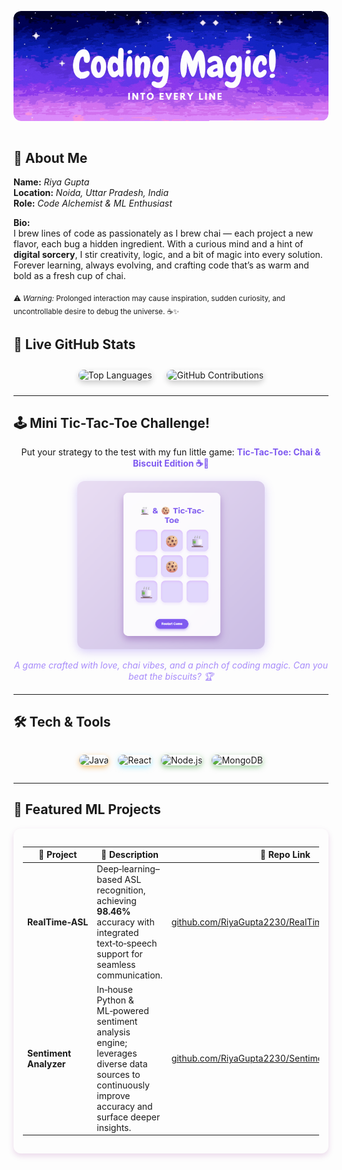 <!-- Hero Section: Banner -->
<p align="center" style="overflow: hidden; border-radius: 12px; display: inline-block;">
  <img src="assets/Coding magic into every line..gif" alt="Turning chai into code banner" 
       style="border-radius: 12px; display: block;" />
</p>


<!-- About Me -->
## 👋 About Me

**Name:** _Riya Gupta_  
**Location:** _Noida, Uttar Pradesh, India_  
**Role:** _Code Alchemist & ML Enthusiast_

**Bio:**  
I brew lines of code as passionately as I brew chai — each project a new flavor, each bug a hidden ingredient. With a curious mind and a hint of **digital sorcery**, I stir creativity, logic, and a bit of magic into every solution. Forever learning, always evolving, and crafting code that’s as warm and bold as a fresh cup of chai.  

<sub>⚠️ *Warning:* Prolonged interaction may cause inspiration, sudden curiosity, and uncontrollable desire to debug the universe. ☕✨</sub>

## 🧠 Live GitHub Stats  

<div align="center">

  

  <!-- Top languages and contributions graph -->
  <img src="https://github-readme-stats.vercel.app/api/top-langs/?username=RiyaGupta2230&layout=compact&theme=radical" alt="Top Languages" style="border-radius: 12px; box-shadow: 0 4px 10px rgba(0,0,0,0.2); margin: 10px;" />  
  <img src="https://github-readme-stats.vercel.app/api?username=RiyaGupta2230&show_icons=true&theme=react&include_all_commits=true&count_private=true&hide=issues" alt="GitHub Contributions" style="border-radius: 12px; box-shadow: 0 4px 10px rgba(0,0,0,0.2); margin: 10px;" />

</div>

---

## 🕹️ Mini Tic-Tac-Toe Challenge!  

<p align="center" style="margin-bottom: 8px;">
  Put your strategy to the test with my fun little game:  
  <a href="https://riyagupta2230.github.io/tic-tac-toe-chai-biscuit/" target="_blank" style="text-decoration: none; font-weight: 700; color: #7f5af0;">Tic-Tac-Toe: Chai & Biscuit Edition ☕🍪</a>
</p>

<p align="center">
  <img src="assets/image.png" alt="Tic Tac Toe Game Screenshot" width="300" style="border-radius: 12px; box-shadow: 0 4px 15px rgba(127, 90, 240, 0.3);" />
</p>

<p align="center" style="font-style: italic; color: #a78bfa;">
  A game crafted with love, chai vibes, and a pinch of coding magic. Can you beat the biscuits? 🏆
</p>

---

## 🛠️ Tech & Tools

<div align="center" style="display: flex; justify-content: center; gap: 15px;">

  <img src="https://img.shields.io/badge/Java-ED8B00?style=for-the-badge&logo=java&logoColor=white" 
      alt="Java" 
      style="border-radius: 12px; box-shadow: 0 3px 8px rgba(237, 139, 0, 0.5);" />
      
  <img src="https://img.shields.io/badge/React-61DAFB?style=for-the-badge&logo=react" 
      alt="React" 
      style="border-radius: 12px; box-shadow: 0 3px 8px rgba(97, 218, 251, 0.5);" />
      
  <img src="https://img.shields.io/badge/Node.js-339933?style=for-the-badge&logo=nodedotjs&logoColor=white" 
      alt="Node.js" 
      style="border-radius: 12px; box-shadow: 0 3px 8px rgba(51, 153, 51, 0.5);" />
      
  <img src="https://img.shields.io/badge/MongoDB-4EA94B?style=for-the-badge&logo=mongodb" 
      alt="MongoDB" 
      style="border-radius: 12px; box-shadow: 0 3px 8px rgba(78, 169, 75, 0.5);" />
</div>


---

## 📂 Featured ML Projects

<div style="max-width: 900px; margin: auto; padding: 15px; border-radius: 12px; box-shadow: 0 4px 10px rgba(128, 0, 128, 0.15);">

| 🚀 Project              | 📝 Description                                                                                         | 🔗 Repo Link                                                                                               |
|------------------------|------------------------------------------------------------------------------------------------------|------------------------------------------------------------------------------------------------------------|
| **RealTime‑ASL**       | Deep‐learning–based ASL recognition, achieving **98.46%** accuracy with integrated text‑to‑speech support for seamless communication. | [github.com/RiyaGupta2230/RealTime‑ASL‑Recognition](https://github.com/RiyaGupta2230/RealTime-ASL-Recognition) 
| **Sentiment Analyzer** | In‑house Python & ML‑powered sentiment analysis engine; leverages diverse data sources to continuously improve accuracy and surface deeper insights. | [github.com/RiyaGupta2230/Sentiment‑Analyzer](https://github.com/RiyaGupta2230/Sentiment-Analyzer-)  

</div>
